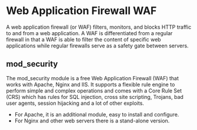 # Web Application Firewall WAF

A web application firewall (or WAF) filters, monitors, and blocks HTTP traffic to and from a web application. A WAF 
is differentiated from a regular firewall in that a WAF is able to filter the content of specific web applications 
while regular firewalls serve as a safety gate between servers.

## mod_security

The mod_security module is a free Web Application Firewall (WAF) that works with Apache, Nginx and IIS. It supports 
a flexible rule engine to perform simple and complex operations and comes with a Core Rule Set (CRS) which has rules 
for SQL injection, cross site scripting, Trojans, bad user agents, session hijacking and a lot of other exploits. 

* For Apache, it is an additional module, easy to install and configure. 
* For Nginx and other web servers there is a stand-alone version. 

